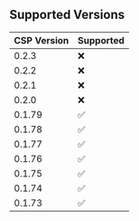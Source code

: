 ## Supported Versions
|    CSP Version   |      Supported     |
| ---------------- | ------------------ |
| 0.2.3            | :x:                |
| 0.2.2            | :x:                |
| 0.2.1            | :x:                |
| 0.2.0            | :x:                |
| 0.1.79           | :white_check_mark: |
| 0.1.78           | :white_check_mark: |
| 0.1.77           | :white_check_mark: |
| 0.1.76           | :white_check_mark: |
| 0.1.75           | :white_check_mark: |
| 0.1.74           | :white_check_mark: |
| 0.1.73           | :white_check_mark: |
